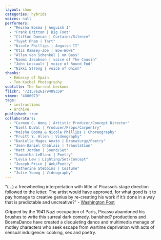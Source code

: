 ```yaml
---
layout: show
categories: hybrids
voices: null
performers: 
  - "Meisha Bosma | Anguish I"
  - "Frank Britton | Big Foot"
  - "Clifton Duncan | Curtains/Silence"
  - "Tuyet Pham | Tart"
  - "Nicole Phillips | Anguish II"
  - "Otis Ramsey-Zoe | Bow-Wows"
  - "Allan von Schenkel | on Bass"
  - "Naomi Jacobson | voice of The Cousin"
  - "John Lescault | voice of Round End"
  - "Nikki Strong | voice of Onion"
thanks: 
  - Embassy of Spain
  - Tom Kochel Photography
subtitle: The Surreal beckons
flickr: "72157626179409359"
vimeo: "4806073"
tags: 
  - instructions
  - archive
published: true
collaborators: 
  - "Carmen C. Wong | Artistic Producer/Concept Director"
  - "Niell DuVal | Producer/Props/Carpentry"
  - "Meisha Bosma & Nicole Phillips | Choreography"
  - "Pruitt Y. Allen | Videography"
  - "Danielle Mages Amato | Dramaturgy/Poetry"
  - "Jean-Daniel Chablais | Translation"
  - "Matt Jordan | Sound/Set"
  - "Samantha LeBlanc | Poetry"
  - "Levia Lew | Lighting/Set/Concept"
  - "Joseph Price | Web/Poetry"
  - "Katherine Stebbins | Costume"
  - "Julie Young | Videography"
---
```


“(...) a freewheeling interpretation with little of Picasso’s stage direction followed to the letter. The artist would have approved, for what good is it to pay homage to creative genius by re-creating his work if it’s done in a way that is predictable and uncreative?” - [Washington Post](http://www.washingtonpost.com/wp-dyn/content/article/2006/07/21/AR2006072101452.html) 

Gripped by the 1941 Nazi occupation of Paris, Picasso abandoned his brushes to write this surreal dark comedy. banished? productions and BosmaDance have created a disquieting dance and multimedia menage of motley characters who seek escape from wartime deprivation with acts of sensual indulgence: cooking, sex and poetry.
